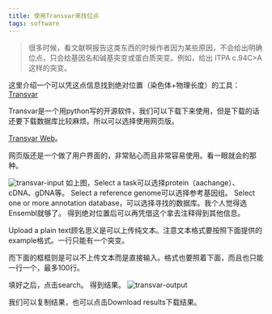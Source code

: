 ```yaml
---
title: 使用Transvar来找位点
tags: software
---
```

>很多时候，看文献啊报告这类东西的时候作者因为某些原因，不会给出明确位点，只会给基因名和碱基突变或蛋白质突变。例如，给出 ITPA c.94C>A 这样的突变。

这里介绍一个可以凭这点信息找到绝对位置（染色体+物理长度）的工具：[Transvar](http://bioinformatics.mdanderson.org/main/Transvar)

Transvar是一个用python写的开源软件，我们可以下载下来使用，但是下载的话还要下载数据库比较麻烦。所以可以选择使用网页版。

[Transvar Web](http://bioinformatics.mdanderson.org/transvarweb/)。

网页版还是一个做了用户界面的，非常贴心而且非常容易使用。看一眼就会的那种。

![transvar-input](https://raw.githubusercontent.com/pzweuj/pzweuj.github.io/master/downloads/images/transvar_input.PNG)
如上图，Select a task可以选择protein（aachange）、cDNA、gDNA等。
Select a reference genome可以选择参考基因组。
Select one or more annotation database，可以选择寻找的数据库。我个人觉得选Ensembl就够了。
得到绝对位置后可以再凭借这个拿去注释得到其他信息。

Upload a plain text顾名思义是可以上传纯文本。注意文本格式要按照下面提供的example格式。一行只能有一个突变。

而下面的框框则是可以不上传文本而是直接输入。格式也要照着下面，而且也只能一行一个，最多100行。

填好之后，点击search。
得到结果。
![transvar-output](https://raw.githubusercontent.com/pzweuj/pzweuj.github.io/master/downloads/images/transvar_output.PNG)

我们可以复制结果，也可以点击Download results下载结果。



[T_T]:又快能见到＃了